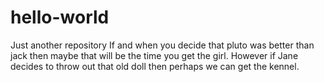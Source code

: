 # hello-world
Just another repository
If and when you decide that pluto was better than jack then maybe that will be the time you get the girl.
However if Jane decides to throw out that old doll then perhaps we can get the kennel.
